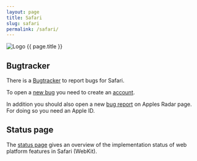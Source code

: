 ```yaml
---
layout: page
title: Safari
slug: safari
permalink: /safari/
---
```

<img src="{{ site.url }}/assets/images/safari/safari_128x128.png" alt="Logo {{ page.title }}">

## Bugtracker

There is a [Bugtracker](https://bugs.webkit.org/query.cgi?format=specific&product=WebKit) to report bugs for Safari.

To open a [new bug](https://bugs.webkit.org/enter_bug.cgi) you need to create an [account](https://bugs.webkit.org/createaccount.cgi).

In addition you should also open a new [bug report](http://bugreporter.apple.com/) on Apples Radar page. For doing so you need an Apple ID. 

## Status page

The [status page](http://www.webkit.org/status.html) gives an overview of the implementation status of web platform features in Safari (WebKit).
